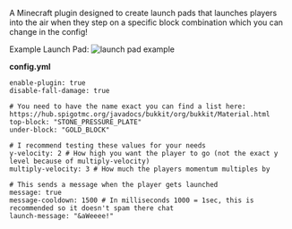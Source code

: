 A Minecraft plugin designed to create launch pads that launches players into the air when they step on a specific block combination which you can change in the config!

Example Launch Pad:
![launch pad example](https://cdn.modrinth.com/data/TuKBwiKu/images/5ed4c2e4615a5d864b320cdd1822099421e4c631.png)

**config.yml**

```
enable-plugin: true
disable-fall-damage: true

# You need to have the name exact you can find a list here: https://hub.spigotmc.org/javadocs/bukkit/org/bukkit/Material.html
top-block: "STONE_PRESSURE_PLATE"
under-block: "GOLD_BLOCK"

# I recommend testing these values for your needs
y-velocity: 2 # How high you want the player to go (not the exact y level because of multiply-velocity)
multiply-velocity: 3 # How much the players momentum multiples by

# This sends a message when the player gets launched
message: true
message-cooldown: 1500 # In milliseconds 1000 = 1sec, this is recommended so it doesn't spam there chat
launch-message: "&aWeeee!"
```
